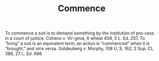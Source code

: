 ---
title: Commence
letter: C
permalink: "/definitions/bld-commence.html"
body: To commence a suit is to demand something by the institution of pro-cess in
  a court of justice. Cohens v. Vir-ginia, 6 wheat 408, 5 L. Ed. 257. To “bring” a
  suit is an equivalent term; an action is “commenced” when it is “brought,” and vice
  versa. Goldeuberg v. Murphy, 108 U. S. 162, 2 Sup. CL 388, 27 L. Ed. 686
published_at: '2018-07-07'
source: Black's Law Dictionary 2nd Ed (1910)
layout: post
---
